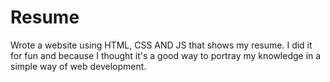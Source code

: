 # Resume
Wrote a website using HTML, CSS AND JS that shows my resume. I did it for fun and because I thought it's a good way to portray my knowledge in a simple way of web development.
